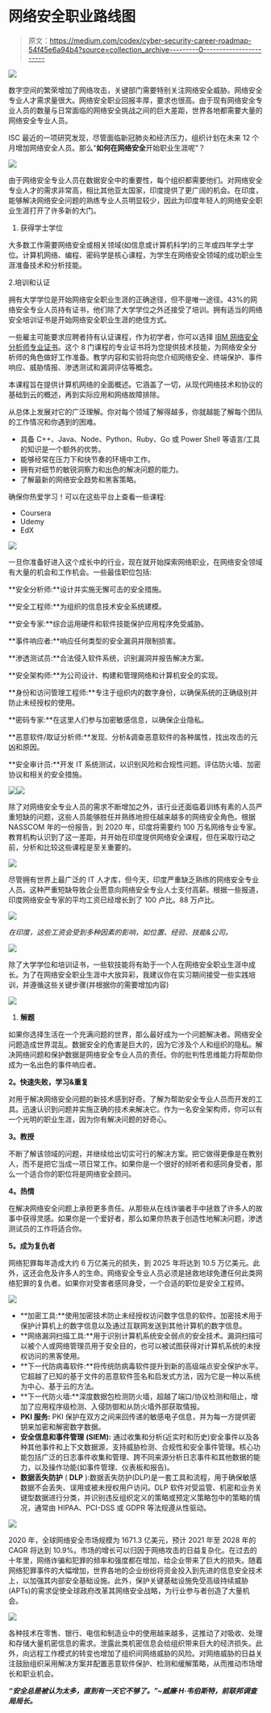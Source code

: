 # 网络安全职业路线图

> 原文：<https://medium.com/codex/cyber-security-career-roadmap-54f45e6a94b4?source=collection_archive---------0----------------------->

![](img/a323cc96873b8a06c703eb83e83cebdd.png)

数字空间的繁荣增加了网络攻击，关键部门需要特别关注网络安全威胁。网络安全专业人才需求量很大。网络安全职业回报丰厚，要求也很高。由于现有网络安全专业人员的数量与日常面临的网络安全挑战之间的巨大差距，世界各地都需要大量的网络安全专业人员。

ISC 最近的一项研究发现，尽管面临新冠肺炎和经济压力，组织计划在未来 12 个月增加网络安全人员。那么“**如何在网络安全**开始职业生涯呢”？

![](img/7ef223bf42d15ed9c493d348a728d32c.png)

由于网络安全专业人员在数据安全中的重要性，每个组织都需要他们。对网络安全专业人才的需求非常高，相比其他亚太国家，印度提供了更广阔的机会。在印度，能够解决网络安全问题的熟练专业人员明显较少，因此为印度年轻人的网络安全职业生涯打开了许多新的大门。

1.  获得学士学位

大多数工作需要网络安全或相关领域(如信息或计算机科学)的三年或四年学士学位。计算机网络、编程、密码学是核心课程，为学生在网络安全领域的成功职业生涯准备技术和分析技能。

2.培训和认证

拥有大学学位是开始网络安全职业生涯的正确途径，但不是唯一途径。43%的网络安全专业人员持有证书，他们除了大学学位之外还接受了培训。拥有适当的网络安全培训证书是开始网络安全职业生涯的绝佳方式。

一些雇主可能要求应聘者持有认证课程，作为初学者，你可以选择 [IBM 网络安全分析师专业证书](https://www.coursera.org/professional-certificates/ibm-cybersecurity-analyst)。这个 8 门课程的专业证书将为您提供技术技能，为网络安全分析师的角色做好工作准备。教学内容和实验将向您介绍网络安全、终端保护、事件响应、威胁情报、渗透测试和漏洞评估等概念。

本课程旨在提供计算机网络的全面概述。它涵盖了一切，从现代网络技术和协议的基础到云的概述，再到实际应用和网络故障排除。

从总体上发展对它的广泛理解。你对每个领域了解得越多，你就越能了解每个团队的工作情况和你遇到的困难。

*   具备 C++、Java、Node、Python、Ruby、Go 或 Power Shell 等语言/工具的知识是一个额外的优势。
*   能够经常在压力下和快节奏的环境中工作。
*   拥有对细节的敏锐洞察力和出色的解决问题的能力。
*   了解最新的网络安全趋势和黑客策略。

确保你热爱学习！可以在这些平台上查看一些课程:
- Coursera
- Udemy
- EdX

![](img/568cc9908eea9140ac0ee1ae6d1c5d49.png)

一旦你准备好进入这个成长中的行业，现在就开始探索网络职业，在网络安全领域有大量的机会和工作机会。一些最佳职位包括:

**安全分析师:**设计并实施无懈可击的安全措施。

**安全工程师:**为组织的信息技术安全系统建模。

**安全专家:**综合运用硬件和软件技能保护应用程序免受威胁。

**事件响应者:**响应任何类型的安全漏洞并限制损害。

**渗透测试员:**合法侵入软件系统，识别漏洞并报告解决方案。

**安全架构师:**为公司设计、构建和管理网络和计算机安全的实现。

**身份和访问管理工程师:**专注于组织内的数字身份，以确保系统的正确级别并防止未经授权的使用。

**密码专家:**在这里人们参与加密敏感信息，以确保企业隐私。

**恶意软件/取证分析师:**发现、分析&调查恶意软件的各种属性，找出攻击的元凶和原因。

**安全审计员:**开发 IT 系统测试，以识别风险和合规性问题。评估防火墙、加密协议和相关的安全措施。

![](img/a462068c9f5838996449ab26ddfca38c.png)![](img/530f6e3906f3b1a4459e56fa646d30d6.png)

除了对网络安全专业人员的需求不断增加之外，该行业还面临着训练有素的人员严重短缺的问题，这些人员能够胜任并熟练地担任越来越多的网络安全角色。根据 NASSCOM 年的一份报告，到 2020 年，印度将需要约 100 万名网络专业专家。教育机构认识到了这一差距，并开始在印度提供网络安全课程，但在采取行动之前，分析和比较这些课程是至关重要的。

![](img/ace2135acf21df64a6faf78f804882ef.png)

尽管拥有世界上最广泛的 IT 人才库，但今天，印度严重缺乏熟练的网络安全专业人员。这种严重短缺导致企业愿意向网络安全专业人士支付高薪。根据一些报道，印度网络安全专家的平均工资已经增长到了 100 卢比。88 万卢比。

![](img/212f57e9bc87c6951ad1315531ee170e.png)

*在印度，这些工资会受到多种因素的影响，如位置、经验、技能&公司。*

![](img/08b57016255e4d124ac12ab67288a6b9.png)

除了大学学位和培训证书，一些软技能将有助于一个人在网络安全职业生涯中成长。为了在网络安全职业生涯中大放异彩，我建议你在实习期间接受一些实践培训，并遵循这些关键步骤(并根据你的需要增加内容)

![](img/c6b1fff98fdb52f5127b98abd2305a41.png)

1.  **解题**

如果你选择生活在一个充满问题的世界，那么最好成为一个问题解决者。网络安全问题造成世界混乱。数据安全的危害是巨大的，因为它涉及个人和组织的隐私。解决网络问题和保护数据是网络安全专业人员的责任。你的批判性思维能力将帮助你成为一名出色的事件响应者。

**2。快速失败，学习&重复**

对用于解决网络安全问题的新技术感到好奇。了解为帮助安全专业人员而开发的工具。迅速认识到问题并实施正确的技术来解决它。作为一名安全架构师，你可以有一个光明的职业生涯，因为你有解决问题的好奇心。

**3。教授**

不断了解该领域的问题，并继续给出切实可行的解决方案。把它做得更像是在教别人，而不是把它当成一项日常工作。如果你是一个很好的倾听者和感同身受者，那么一个适合你的职位将是网络安全顾问。

**4。热情**

在解决网络安全问题上承担更多责任。从那些从在线诈骗者手中拯救了许多人的故事中获得灵感。如果你是一个爱好者，那么如果你热衷于创造性地解决问题，渗透测试员的工作将适合你。

**5。成为复仇者**

网络犯罪每年造成大约 6 万亿美元的损失，到 2025 年将达到 10.5 万亿美元。此外，这还会危及许多人的生命。网络安全专业人员必须是拯救地球免遭任何此类网络犯罪的复仇者。如果你对受害者感同身受，一个合适的职位是安全工程师。

![](img/1fa10e482ca4778929e2e47b7ac89e22.png)

*   **加密工具:**使用加密技术防止未经授权访问数字信息的软件。加密技术用于保护计算机上的数字信息以及通过互联网发送到其他计算机的数字信息。
*   **网络漏洞扫描工具:**用于识别计算机系统安全弱点的安全技术。漏洞扫描可以被个人或网络管理员用于安全目的，也可以被试图获得对计算机系统的未授权访问的黑客使用。
*   **下一代防病毒软件:**将传统防病毒软件提升到新的高级端点安全保护水平。它超越了已知的基于文件的恶意软件签名和启发式方法，因为它是一种以系统为中心、基于云的方法。
*   **下一代防火墙:**深度数据包检测防火墙，超越了端口/协议检测和阻止，增加了应用程序级检测、入侵防御和从防火墙外部获取情报。
*   **PKI 服务:** PKI 保护在双方之间来回传递的敏感电子信息，并为每一方提供密钥来加密和解密数字数据。
*   **安全信息和事件管理** **(SIEM):** 通过收集和分析(近实时和历史)安全事件以及各种其他事件和上下文数据源，支持威胁检测、合规性和安全事件管理。核心功能包括广泛的日志事件收集和管理、跨不同来源分析日志事件和其他数据的能力，以及操作功能(如事件管理、仪表板和报告)。
*   **数据丢失防护** ( **DLP** ):数据丢失防护(DLP)是一套工具和流程，用于确保敏感数据不会丢失、误用或被未授权用户访问。DLP 软件对受监管、机密和业务关键型数据进行分类，并识别违反组织定义的策略或预定义策略包中的策略的情况，通常由 HIPAA、PCI-DSS 或 GDPR 等法规遵从性驱动。

![](img/46356e4e8008af701628ccee20ce6db9.png)

2020 年，全球网络安全市场规模为 1671.3 亿美元，预计 2021 年至 2028 年的 CAGR 将达到 10.9%。市场的增长可以归因于网络攻击的日益复杂化。在过去的十年里，网络诈骗和犯罪的频率和强度都在增加，给企业带来了巨大的损失。随着网络犯罪事件的大幅增加，世界各地的企业纷纷将资金投入到先进的信息安全技术上，以加强其内部安全基础设施。此外，保护关键基础设施免受高级持续威胁(APTs)的需求促使全球政府改革其网络安全战略，为行业参与者创造了大量机会。

![](img/0e649211bc84a490275612d93c958ae8.png)

各种技术在零售、银行、电信和制造业中的使用越来越多，这推动了对吸收、处理和存储大量机密信息的需求。泄露此类机密信息会给组织带来巨大的经济损失。此外，向远程工作模式的转变也增加了组织间网络威胁的风险。对网络威胁的日益关注鼓励组织采用解决方案并配置恶意软件保护、检测和缓解策略，从而推动市场增长和职业机会。

***“安全总是被认为太多，直到有一天它不够了。”~威廉·H·韦伯斯特，前联邦调查局局长。***